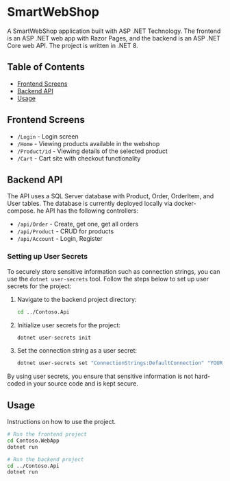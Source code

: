 # SmartWebShop

A SmartWebShop application built with ASP .NET Technology. The frontend is an ASP .NET web app with Razor Pages, and the backend is an ASP .NET Core web API. The project is written in .NET 8.

## Table of Contents


- [Frontend Screens](#frontend-screens)
- [Backend API](#backend-api)
- [Usage](#usage)


## Frontend Screens

- `/Login` - Login screen
- `/Home` - Viewing products available in the webshop
- `/Product/id` - Viewing details of the selected product
- `/Cart` - Cart site with checkout functionality

## Backend API

The API uses a SQL Server database with Product, Order, OrderItem, and User tables. The database is currently deployed locally via docker-compose.
he API has the following controllers:

- `/api/Order` - Create, get one, get all orders
- `/api/Product` - CRUD for products
- `/api/Account` - Login, Register

### Setting up User Secrets

To securely store sensitive information such as connection strings, you can use the `dotnet user-secrets` tool. Follow the steps below to set up user secrets for the project:

1. Navigate to the backend project directory:

    ```bash
    cd ../Contoso.Api
    ```

2. Initialize user secrets for the project:

    ```bash
    dotnet user-secrets init
    ```

3. Set the connection string as a user secret:

    ```bash
    dotnet user-secrets set "ConnectionStrings:DefaultConnection" "YOUR_CONNECTION_STRING_FOR_SQL_SERVER"
    ```

By using user secrets, you ensure that sensitive information is not hard-coded in your source code and is kept secure.

## Usage

Instructions on how to use the project.

```bash
# Run the frontend project
cd Contoso.WebApp
dotnet run

# Run the backend project
cd ../Contoso.Api
dotnet run
```



